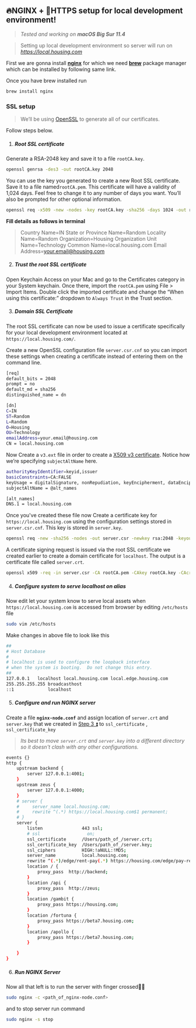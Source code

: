 ## 🔥NGINX + 🔐HTTPS setup for local development environment!
> *Tested and working on **macOS Big Sur 11.4***

> Setting up local development environment so server will run on *https://local.housing.com*


First we are gonna install [**nginx**](https://www.nginx.com/) for which we need [**brew**](https://brew.sh/) package manager which can be installed by following same link. 

Once you have brew installed run
```bash 
brew install nginx
```

### SSL setup
>We’ll be using [OpenSSL](https://www.openssl.org/) to generate all of our certificates.

Follow  steps below.

1. #####  Root SSL certificate
Generate a RSA-2048 key and save it to a file `rootCA.key`.
```bash
openssl genrsa -des3 -out rootCA.key 2048
```

You can use the key you generated to create a new Root SSL certificate. Save it to a file named`rootCA.pem`. This certificate will have a validity of 1,024 days. Feel free to change it to any number of days you want. You’ll also be prompted for other optional information.
```bash
openssl req -x509 -new -nodes -key rootCA.key -sha256 -days 1024 -out rootCA.pem
```
**Fill details as follows in terminal**
>Country Name=IN
State or Province Name=Random
Locality Name=Random
Organization=Housing
Organization Unit Name=Technology
Common Name=local.housing.com
Email Address=your.email@housing.com

2. #####  Trust the root SSL certificate

Open Keychain Access on your Mac and go to the Certificates category in your System keychain. Once there, import the `rootCA.pem` using File > Import Items. Double click the imported certificate and change the “When using this certificate:” dropdown to `Always Trust` in the Trust section.

3. #####  Domain SSL Certificate
The root SSL certificate can now be used to issue a certificate specifically for your local development environment located at `https://local.housing.com/`.

Create a new OpenSSL configuration file `server.csr.cnf` so you can import these settings when creating a certificate instead of entering them on the command line.

```bash
[req]
default_bits = 2048
prompt = no
default_md = sha256
distinguished_name = dn

[dn]
C=IN
ST=Random
L=Random
O=Housing
OU=Technology
emailAddress=your.email@housing.com
CN = local.housing.com
```

Now Create a `v3.ext` file in order to create a [X509 v3 certificate](https://en.wikipedia.org/wiki/X.509). Notice how we’re specifying `subjectAltName` here.

```bash
authorityKeyIdentifier=keyid,issuer
basicConstraints=CA:FALSE
keyUsage = digitalSignature, nonRepudiation, keyEncipherment, dataEncipherment
subjectAltName = @alt_names

[alt_names]
DNS.1 = local.housing.com
```

Once you've created these file now Create a certificate key for `https://local.housing.com` using the configuration settings stored in `server.csr.cnf`. This key is stored in `server.key`.
```bash
openssl req -new -sha256 -nodes -out server.csr -newkey rsa:2048 -keyout server.key -config <path_of server.csr.cnf>
```

A certificate signing request is issued via the root SSL certificate we created earlier to create a domain certificate for `localhost`. The output is a certificate file called `server.crt`.
```bash
openssl x509 -req -in server.csr -CA rootCA.pem -CAkey rootCA.key -CAcreateserial -out server.crt -days 500 -sha256 -extfile < path_of v3.ext>
```

4. ##### Configure system to serve localhost on alias

Now edit let your system know to serve local assets when `https://local.housing.com` is accessed from browser by editing `/etc/hosts` file
```bash
sudo vim /etc/hosts
```
Make changes in above file to look like this
```bash
##
# Host Database
#
# localhost is used to configure the loopback interface
# when the system is booting.  Do not change this entry.
##
127.0.0.1	localhost local.housing.com local.edge.housing.com
255.255.255.255	broadcasthost
::1             localhost
```

5. ##### Configure and run NGINX server
Create a file **`nginx-node.conf`** and  assign location of `server.crt` and  `server.key`  that we created in [Step 3 ⏫](#domain-ssl-certificate) to `ssl_certificate` ,    `ssl_certificate_key`

> *Its best to move `server.crt` and  `server.key` into a different directory so it doesn't clash with any other configurations.*
```bash
events {}
http {
    upstream backend {
        server 127.0.0.1:4001;
    }
    upstream zeus {
        server 127.0.0.1:4000;
    }
    # server {
    #     server_name local.housing.com;
    #     rewrite ^(.*) https://local.housing.com$1 permanent;
    # }
    server {
        listen               443 ssl;
        # ssl                  on;
        ssl_certificate      /Users/path_of_/server.crt;
        ssl_certificate_key  /Users/path_of_/server.key;
        ssl_ciphers          HIGH:!aNULL:!MD5;
        server_name          local.housing.com;
        rewrite ^(.*)/edge/rent-pay(.*) https://housing.com/edge/pay-rent$2 permanent;
        location / {
            proxy_pass  http://backend;
        }
        location /api {
            proxy_pass  http://zeus;
        }
        location /gambit {
            proxy_pass https://housing.com;
        }
        location /fortuna {
            proxy_pass https://beta7.housing.com;
        }
        location /apollo {
            proxy_pass https://beta7.housing.com;
        }

    }
}
```

 6. ##### Run NGINX Server
Now all that left is to run the server with finger crossed🤞🏻
```bash
sudo nginx -c <path_of_nginx-node.conf>
```

and to stop server run command

```bash
sudo nginx -s stop
```

